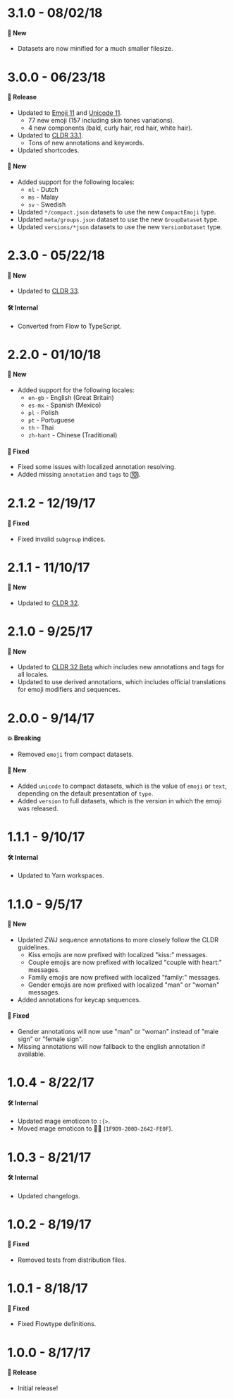 # 3.1.0 - 08/02/18

#### 🚀 New

- Datasets are now minified for a much smaller filesize.

# 3.0.0 - 06/23/18

#### 🎉 Release

- Updated to [Emoji 11](https://emojipedia.org/emoji-11.0/) and
  [Unicode 11](http://unicode.org/versions/Unicode11.0.0/).
  - 77 new emoji (157 including skin tones variations).
  - 4 new components (bald, curly hair, red hair, white hair).
- Updated to [CLDR 33.1](http://cldr.unicode.org/index/downloads/cldr-33-1).
  - Tons of new annotations and keywords.
- Updated shortcodes.

#### 🚀 New

- Added support for the following locales:
  - `nl` - Dutch
  - `ms` - Malay
  - `sv` - Swedish
- Updated `*/compact.json` datasets to use the new `CompactEmoji` type.
- Updated `meta/groups.json` dataset to use the new `GroupDataset` type.
- Updated `versions/*json` datasets to use the new `VersionDataset` type.

# 2.3.0 - 05/22/18

#### 🚀 New

- Updated to [CLDR 33](http://cldr.unicode.org/index/downloads/cldr-33).

#### 🛠 Internal

- Converted from Flow to TypeScript.

# 2.2.0 - 01/10/18

#### 🚀 New

- Added support for the following locales:
  - `en-gb` - English (Great Britain)
  - `es-mx` - Spanish (Mexico)
  - `pl` - Polish
  - `pt` - Portuguese
  - `th` - Thai
  - `zh-hant` - Chinese (Traditional)

#### 🐞 Fixed

- Fixed some issues with localized annotation resolving.
- Added missing `annotation` and `tags` to 🔟.

# 2.1.2 - 12/19/17

#### 🐞 Fixed

- Fixed invalid `subgroup` indices.

# 2.1.1 - 11/10/17

#### 🚀 New

- Updated to [CLDR 32](http://cldr.unicode.org/index/downloads/cldr-32).

# 2.1.0 - 9/25/17

#### 🚀 New

- Updated to [CLDR 32 Beta](http://cldr.unicode.org/index/downloads/cldr-32) which includes new
  annotations and tags for all locales.
- Updated to use derived annotations, which includes official translations for emoji modifiers and
  sequences.

# 2.0.0 - 9/14/17

#### 💥 Breaking

- Removed `emoji` from compact datasets.

#### 🚀 New

- Added `unicode` to compact datasets, which is the value of `emoji` or `text`, depending on the
  default presentation of `type`.
- Added `version` to full datasets, which is the version in which the emoji was released.

# 1.1.1 - 9/10/17

#### 🛠 Internal

- Updated to Yarn workspaces.

# 1.1.0 - 9/5/17

#### 🚀 New

- Updated ZWJ sequence annotations to more closely follow the CLDR guidelines.
  - Kiss emojis are now prefixed with localized "kiss:" messages.
  - Couple emojis are now prefixed with localized "couple with heart:" messages.
  - Family emojis are now prefixed with localized "family:" messages.
  - Gender emojis are now prefixed with localized "man" or "woman" messages.
- Added annotations for keycap sequences.

#### 🐞 Fixed

- Gender annotations will now use "man" or "woman" instead of "male sign" or "female sign".
- Missing annotations will now fallback to the english annotation if available.

# 1.0.4 - 8/22/17

#### 🛠 Internal

- Updated mage emoticon to `:{>`.
- Moved mage emoticon to 🧙‍♂️ (`1F9D9-200D-2642-FE0F`).

# 1.0.3 - 8/21/17

#### 🛠 Internal

- Updated changelogs.

# 1.0.2 - 8/19/17

#### 🐞 Fixed

- Removed tests from distribution files.

# 1.0.1 - 8/18/17

#### 🐞 Fixed

- Fixed Flowtype definitions.

# 1.0.0 - 8/17/17

#### 🎉 Release

- Initial release!
